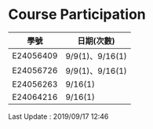 Course Participation
=======================

| 學號 | 日期(次數) |
|-----------|--------|
| E24056409 | 9/9(1)、9/16(1) |
| E24056726 | 9/9(1)、9/16(1) |
| E24056263 | 9/16(1) |
| E24064216 | 9/16(1) |


Last Update : 2019/09/17 12:46
